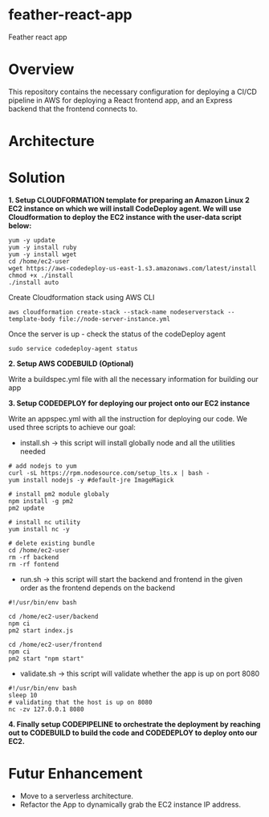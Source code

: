 # feather-react-app
Feather react app

# Overview
This repository contains the necessary configuration for deploying a CI/CD pipeline in AWS for deploying a React frontend app, and an Express backend that the frontend connects to.

# Architecture



# Solution

**1. Setup CLOUDFORMATION template for preparing an Amazon Linux 2 EC2 instance on which we will install CodeDeploy agent. We will use Cloudformation to deploy the EC2 instance with the user-data script below:**

``` #!/bin/bash
yum -y update
yum -y install ruby
yum -y install wget
cd /home/ec2-user
wget https://aws-codedeploy-us-east-1.s3.amazonaws.com/latest/install
chmod +x ./install
./install auto 
```

Create Cloudformation stack using AWS CLI
```
aws cloudformation create-stack --stack-name nodeserverstack --template-body file://node-server-instance.yml
```

Once the server is up - check the status of the codeDeploy agent
```
sudo service codedeploy-agent status
```


**2. Setup AWS CODEBUILD (Optional)**

Write a buildspec.yml file with all the necessary information for building our app


**3. Setup CODEDEPLOY for deploying our project onto our EC2 instance**

Write an appspec.yml with all the instruction for deploying our code. We used three scripts to achieve our goal:

- install.sh -> this script will install globally node and all the utilities needed

```
# add nodejs to yum
curl -sL https://rpm.nodesource.com/setup_lts.x | bash -
yum install nodejs -y #default-jre ImageMagick

# install pm2 module globaly
npm install -g pm2
pm2 update

# install nc utility
yum install nc -y

# delete existing bundle
cd /home/ec2-user
rm -rf backend
rm -rf fontend
```
- run.sh -> this script will start the backend and frontend in the given order as the frontend depends on the backend
```
#!/usr/bin/env bash

cd /home/ec2-user/backend
npm ci
pm2 start index.js

cd /home/ec2-user/frontend
npm ci
pm2 start "npm start"
```
- validate.sh -> this script will validate whether the app is up on port 8080
```
#!/usr/bin/env bash
sleep 10
# validating that the host is up on 8080
nc -zv 127.0.0.1 8080
```

**4. Finally setup CODEPIPELINE to orchestrate the deployment by reaching out to CODEBUILD to build the code and CODEDEPLOY to deploy onto our EC2.**

# Futur Enhancement
- Move to a serverless architecture.
- Refactor the App to dynamically grab the EC2 instance IP address.
